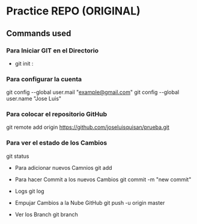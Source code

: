 # Practice REPO (ORIGINAL)

## Commands used

### Para Iniciar GIT en el Directorio
- git init : 


### Para configurar la cuenta
git config --global user.mail "example@gmail.com"
git config --global user.name "Jose Luis"

### Para colocar el repositorio GitHub
git remote add origin https://github.com/joseluisquisan/prueba.git
### Para ver el estado de los Cambios
git status

- Para adicionar nuevos Camnios
git add

- Para hacer Commit a los nuevos Cambios
git commit -m "new commit"

- Logs
git log

- Empujar Cambios a la Nube GitHub
git push -u origin master

- Ver los Branch
git branch
